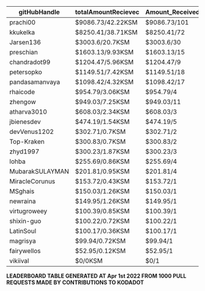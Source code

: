 | gitHubHandle   | totalAmountRecievec | Amount_Received_to_Merged_PRs | Num_Of_Open_PRs | Merged_PRs | Closed_PRs | Lines_Added_to_Lines_Removed | Total_Commits_Merged | Last_Transaction_Link  |
|-----------------|-----------------------|-------------------------------|-----------------|------------|------------|------------------------------|----------------------|------------------------------------------------------------------------------------------------------------------------------------|  
| prachi00  | $9086.73/42.22KSM  | $9086.73/101       | 110              | 101         | 9          | 2793/3250                  | 516                  | [Link to last transaction](https://kusama.subscan.io/extrinsic/0x8220eacad05f9d04b1f1b3d3daf1e752d021ec93dc5e1a85f580eca64401a8db) |
| kkukelka  | $8250.41/38.71KSM  | $8250.41/72       | 74              | 72         | 2          | 6911/3253                  | 291                  | [Link to last transaction](https://kusama.subscan.io/extrinsic/0x9703cb6682700b1c997cb40d0c9da3fb564b5bd87cca95de51b7dbdf8f2d641b) |
| Jarsen136  | $3003.6/20.7KSM  | $3003.6/30       | 32              | 30         | 2          | 966/1442                  | 95                  | [Link to last transaction](https://kusama.subscan.io/extrinsic/0x59c3dfd5c70cbae3de2cc4e5b3117686fc2c9ef01903963fd3fc2835ea2c09d4) |
| preschian  | $1603.13/9.93KSM  | $1603.13/15       | 16              | 15         | 1          | 17586/18608                  | 121                  | [Link to last transaction](https://kusama.subscan.io/extrinsic/0xc345ec04d4c6449cd86d05f2521c84cea42663453f49a2ef98557b93f7c13dba) |
| chandradot99  | $1204.47/5.96KSM  | $1204.47/9       | 9              | 9         | 0          | 900/146                  | 43                  | [Link to last transaction](https://kusama.subscan.io/extrinsic/0xa60c8eda47807651d47079645ac2a23241e38ec6f5f434b229eebbcdd1fa4c10) |
| petersopko  | $1149.51/7.42KSM  | $1149.51/18       | 20              | 18         | 2          | 412/136                  | 58                  | [Link to last transaction](https://kusama.subscan.io/extrinsic/0x1a84faa9277ae1a95323220b48a9c41c2ec2de5a548cf310c7a5cbbd5fa420fd) |
| pandasamanvaya  | $1098.42/4.32KSM  | $1098.42/17       | 18              | 17         | 1          | 1560/455                  | 68                  | [Link to last transaction](https://kusama.subscan.io/extrinsic/0xa2b431d8f528ad863174d5378f89fd90016c872a227f06b4d1714c652c3a18d9) |
| rhaicode  | $954.79/3.06KSM  | $954.79/4       | 7              | 4         | 3          | 1001/667                  | 32                  | [Link to last transaction](https://kusama.subscan.io/extrinsic/0xdf0621c718394966b2bf3df5dcf74b988c62e9aa01e13a1ea3014e1ad9b92889) |
| zhengow  | $949.03/7.25KSM  | $949.03/11       | 11              | 11         | 0          | 548/227                  | 54                  | [Link to last transaction](https://kusama.subscan.io/extrinsic/0x0221e0e2fa136caa37150856b07e60eb60f2044efbaa3ada23e1a0a268db1015) |
| atharva3010  | $608.03/2.34KSM  | $608.03/3       | 4              | 3         | 1          | 50/87                  | 12                  | [Link to last transaction](https://kusama.subscan.io/extrinsic/0x3642ecc104efef83d1cf81d87110cd3c31fe35d0ba72ce9bed13dc2c01a70cfc) |
| jbienesdev  | $474.19/1.54KSM  | $474.19/5       | 5              | 5         | 0          | 409/49                  | 9                  | [Link to last transaction](https://kusama.subscan.io/extrinsic/0x0563971bd8839e5e25dc53572e17b8367dda373f2441d3e04613c74099d3751e) |
| devVenus1202  | $302.71/0.7KSM  | $302.71/2       | 3              | 2         | 1          | 305/28                  | 95                  | [Link to last transaction](https://kusama.subscan.io/extrinsic/0xd2cb95fd62f98cde83f1ce47dab3fa7636b111116a193f6185d26b7c376f7f4f) |
| Top-Kraken  | $300.83/0.7KSM  | $300.83/2       | 4              | 2         | 2          | 579/4                  | 26                  | [Link to last transaction](https://kusama.subscan.io/extrinsic/0xe4e984cf692f06a76319756e0e6a9589c0bfaa8420868e42118991d60650e19b) |
| zhyd1997  | $300.23/1.87KSM  | $300.23/3       | 5              | 3         | 2          | 90/33                  | 16                  | [Link to last transaction](https://kusama.subscan.io/extrinsic/0x0b08a489e2124ccad0234854cfb213fcd28333fffa35baad53bccc63aefb5f84) |
| lohba  | $255.69/0.86KSM  | $255.69/4       | 4              | 4         | 0          | 51/17                  | 21                  | [Link to last transaction](https://kusama.subscan.io/extrinsic/0x00915c8de0bdc4a8b91dab001bf9b3c538e397d80139e88fdebd1f177c6eaae0) |
| MubarakSULAYMAN  | $201.81/0.95KSM  | $201.81/4       | 5              | 4         | 1          | 61/11                  | 261                  | [Link to last transaction](https://kusama.subscan.io/extrinsic/0x0162abe9a26b4733f9d4dbc306d137f1ece23a8ab361a550c019159efae225cb) |
| MiracleCorunus  | $153.72/0.43KSM  | $153.72/1       | 5              | 1         | 4          | 315/131                  | 192                  | [Link to last transaction](https://kusama.subscan.io/extrinsic/10176854-4) |
| MSghais  | $150.03/1.26KSM  | $150.03/1       | 2              | 1         | 1          | 80/1                  | 12                  | [Link to last transaction](https://kusama.subscan.io/extrinsic/0x4e7b6cdfb2ab29a4e03a2740ebcf24f3363cbf32d1121efc82de7120249d48b3) |
| newraina  | $149.95/1.26KSM  | $149.95/1       | 1              | 1         | 0          | 61/5                  | 7                  | [Link to last transaction](https://kusama.subscan.io/extrinsic/0x21bbca43605aa8eacd0e901e09063a8a1613a23d68e6c6b4b792569c850c582c) |
| virtugroweey  | $100.39/0.85KSM  | $100.39/1       | 1              | 1         | 0          | 552/96                  | 2                  | [Link to last transaction](https://kusama.subscan.io/extrinsic/0xc62df416cfc829e216bc05902599ae7d4bd893a1ec14588fcddcabf4e98142d8) |
| shixin-guo  | $100.22/0.72KSM  | $100.22/1       | 1              | 1         | 0          | 1/1                  | 1                  | [Link to last transaction](https://kusama.subscan.io/extrinsic/0xe07fc97e53b52f88e5944e19d6e0aad19108f69747b378e1d31a4c7fc8ada238) |
| LatinSoul  | $100.17/0.36KSM  | $100.17/1       | 3              | 1         | 2          | 32/32                  | 7                  | [Link to last transaction](https://kusama.subscan.io/extrinsic/0x14101d25cb4ddc73159dfadabba18c6e3f98fa369dfce47cefde7699d964a538) |
| magrisya  | $99.94/0.72KSM  | $99.94/1       | 2              | 1         | 1          | 639/0                  | 8                  | [Link to last transaction](https://kusama.subscan.io/extrinsic/0x9d2eeb9bd4f32b95bdefb9bff7f84025eb46473f3844c6107cb02613d85570a5) |
| fairywellos  | $52.95/0.12KSM  | $52.95/1       | 2              | 1         | 1          | 22/3                  | 9                  | [Link to last transaction](https://kusama.subscan.io/extrinsic/0x9b8c61de44f59da4d0ba0ffda3b732470435bc9042604fe3c2f04a3df2585542) |
| vikiival  | $0/0KSM  | $0/1       | 1              | 1         | 0          | 85/22                  | 4                  | [Link to last transaction]() |

 
 **LEADERBOARD TABLE GENERATED AT Apr 1st 2022 FROM 1000 PULL REQUESTS MADE BY CONTRIBUTIONS TO KODADOT**